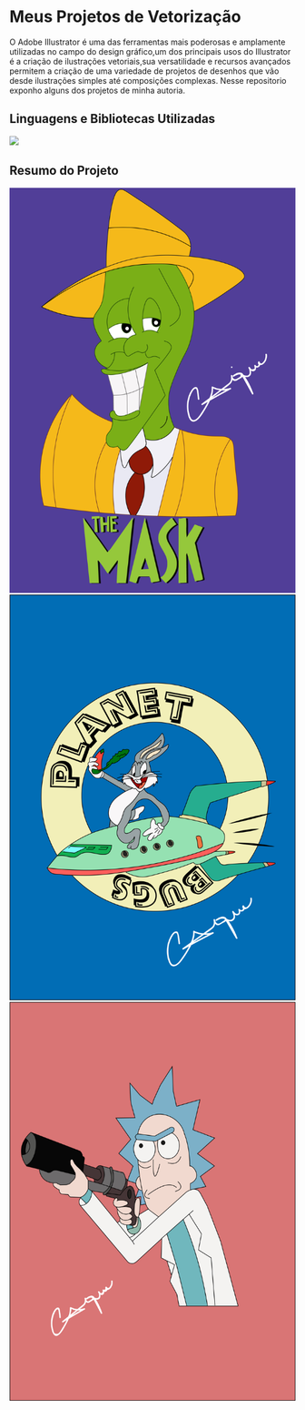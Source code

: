 <h1>Meus Projetos de Vetorização</h1>

<p>O Adobe Illustrator é uma das ferramentas mais poderosas e amplamente utilizadas no campo do design gráfico,um dos principais usos do Illustrator é a criação de ilustrações vetoriais,sua versatilidade e recursos avançados permitem a criação de uma variedade de projetos de desenhos que vão desde ilustrações simples até composições complexas. Nesse repositorio exponho alguns dos projetos de minha autoria.<p>

<h2>Linguagens e Bibliotecas Utilizadas</h2>

<p align="left">
  <a href="https://skillicons.dev">
    <img src="https://skillicons.dev/icons?i=ai,windows" />
  </a>
</p>

<h2>Resumo do Projeto</h2>

<img src="mask.jpg">
<br>
<img src="bugs.jpg">
<br>
<img src="rickpreview.jpg">
